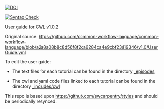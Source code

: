 [![DOI](https://zenodo.org/badge/89621457.svg)](https://zenodo.org/badge/latestdoi/89621457)

[![Syntax Check](https://travis-ci.org/common-workflow-language/user_guide.svg?branch=gh-pages)](https://travis-ci.org/common-workflow-language/user_guide)

[User guide for CWL v1.0.2](https://www.commonwl.org/user_guide/)

Original source:
https://github.com/common-workflow-language/common-workflow-language/blob/a2a8a08b8c8d56f8f2ca6284ca4e9cbf23d19346/v1.0/UserGuide.yml

To edit the user guide:

- The text files for each tutorial can be found in the directory [_episodes](_episodes)

- The cwl and yaml code files linked to each tutorial can be found in the directory [_includes/cwl](_includes/cwl)

This repo is based upon https://github.com/swcarpentry/styles and should be periodically resynced.
